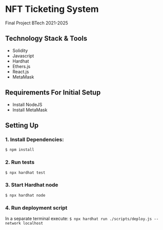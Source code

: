 # NFT Ticketing System
 Final Project BTech 2021-2025

## Technology Stack & Tools
- Solidity
- Javascript
- Hardhat
- Ethers.js
- React.js
- MetaMask
  
## Requirements For Initial Setup
- Install NodeJS
- Install MetaMask

## Setting Up
### 1. Install Dependencies:
`$ npm install`

### 2. Run tests
`$ npx hardhat test`

### 3. Start Hardhat node
`$ npx hardhat node`

### 4. Run deployment script
In a separate terminal execute:
`$ npx hardhat run ./scripts/deploy.js --network localhost`
